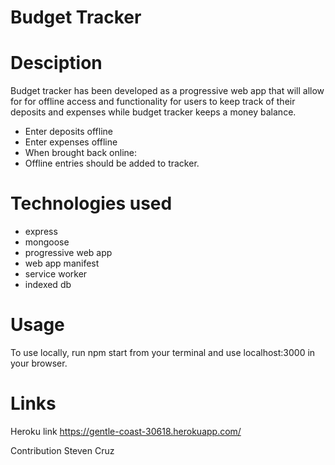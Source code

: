 # Budget Tracker 

# Desciption
Budget tracker has been developed as a progressive web app that will allow for for offline access and functionality for users to keep track of their deposits and expenses while budget tracker keeps a money balance.
* Enter deposits offline
* Enter expenses offline
* When brought back online:
* Offline entries should be added to tracker.

# Technologies used
* express
* mongoose
* progressive web app
* web app manifest
* service worker
* indexed db

# Usage
To use locally, run npm start from your terminal and use localhost:3000 in your browser.

# Links
Heroku link https://gentle-coast-30618.herokuapp.com/

Contribution
Steven Cruz
